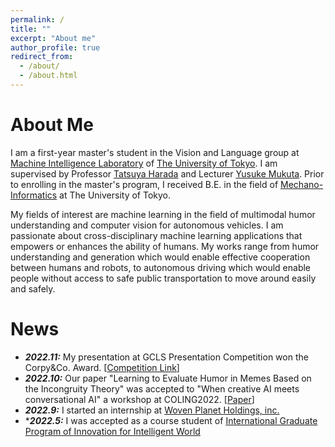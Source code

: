 ```yaml
---
permalink: /
title: ""
excerpt: "About me"
author_profile: true
redirect_from: 
  - /about/
  - /about.html
---
```


About Me
======
I am a first-year master's student in the Vision and Language group at [Machine Intelligence Laboratory](https://www.mi.t.u-tokyo.ac.jp/en) of [The University of Tokyo](https://www.u-tokyo.ac.jp/en/). I am supervised by Professor [Tatsuya Harada](https://www.mi.t.u-tokyo.ac.jp/harada/) and Lecturer [Yusuke Mukuta](https://www.mi.t.u-tokyo.ac.jp/mukuta/). Prior to enrolling in the master's program, I received B.E. in the field of [Mechano-Informatics](https://www.i.u-tokyo.ac.jp/edu/course/m-i/index_e.shtml) at The University of Tokyo. 

My fields of interest are machine learning in the field of multimodal humor understanding and computer vision for autonomous vehicles. I am passionate about cross-disciplinary machine learning applications that empowers or enhances the ability of humans. My works range from humor understanding and generation which would enable effective cooperation between humans and robots, to autonomous driving which would enable people without access to safe public transportation to move around easily and safely.


News
======
- ***2022.11:*** My presentation at GCLS Presentation Competition won the Corpy&Co. Award. \[[Competition Link](https://gcls.jp/event/competition2022/)\]
- ***2022.10:*** Our paper "Learning to Evaluate Humor in Memes Based on the Incongruity Theory" was accepted to "When creative AI meets conversational AI" a workshop at COLING2022. \[[Paper](https://aclanthology.org/2022.cai-1.9.pdf)\]
- ***2022.9:*** I started an internship at [Woven Planet Holdings, inc.](https://www.woven-planet.global/en)
- ****2022.5:*** I was accepted as a course student of [International Graduate Program of Innovation for Intelligent World](https://www.iiw.i.u-tokyo.ac.jp/en/)
